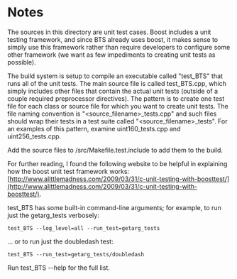 # Notes
The sources in this directory are unit test cases.  Boost includes a
unit testing framework, and since BTS already uses boost, it makes
sense to simply use this framework rather than require developers to
configure some other framework (we want as few impediments to creating
unit tests as possible).

The build system is setup to compile an executable called "test_BTS"
that runs all of the unit tests.  The main source file is called
test_BTS.cpp, which simply includes other files that contain the
actual unit tests (outside of a couple required preprocessor
directives).  The pattern is to create one test file for each class or
source file for which you want to create unit tests.  The file naming
convention is "<source_filename>_tests.cpp" and such files should wrap
their tests in a test suite called "<source_filename>_tests".  For an
examples of this pattern, examine uint160_tests.cpp and
uint256_tests.cpp.

Add the source files to /src/Makefile.test.include to add them to the build.

For further reading, I found the following website to be helpful in
explaining how the boost unit test framework works:
[http://www.alittlemadness.com/2009/03/31/c-unit-testing-with-boosttest/](http://www.alittlemadness.com/2009/03/31/c-unit-testing-with-boosttest/).

test_BTS has some built-in command-line arguments; for
example, to run just the getarg_tests verbosely:

    test_BTS --log_level=all --run_test=getarg_tests

... or to run just the doubledash test:

    test_BTS --run_test=getarg_tests/doubledash

Run  test_BTS --help   for the full list.

